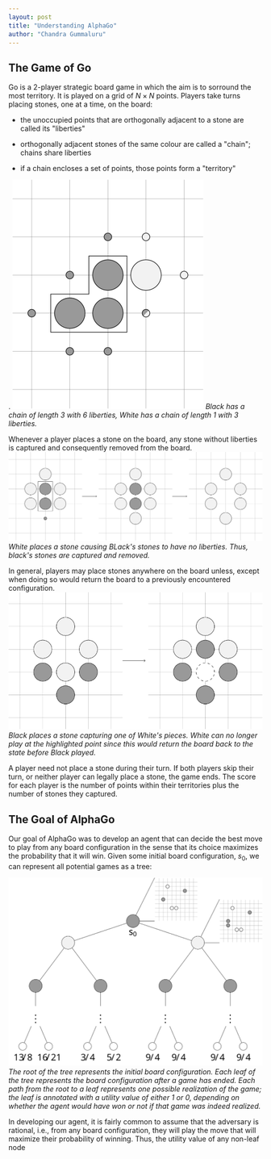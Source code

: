 ```yaml
---
layout: post
title: "Understanding AlphaGo"
author: "Chandra Gummaluru"
---
```


## The Game of Go
Go is a 2-player strategic board game in which the aim is to sorround the most territory. It is played on a grid of $N \times N$ points. Players take turns placing stones, one at a time, on the board:

- the unoccupied points that are orthogonally adjacent to a stone are called its "liberties"

- orthogonally adjacent stones of the same colour are called a "chain"; chains share liberties 

- if a chain encloses a set of points, those points form a "territory"

.
![](https://github.com/chandra-gummaluru/chandra-gummaluru.github.io/raw/master/media/go/liberties_chains_territories.svg)
*Black has a chain of length 3 with 6 liberties, White has a chain of length 1 with 3 liberties.*

Whenever a player places a stone on the board, any stone without liberties is captured and consequently removed from the board.
![](https://raw.githubusercontent.com/chandra-gummaluru/chandra-gummaluru.github.io/master/media/go/stone_capture.svg)
*White places a stone causing BLack's stones to have no liberties. Thus, black's stones are captured and removed.*

In general, players may place stones anywhere on the board unless, except when doing so would return the board to a previously encountered configuration.
![](https://github.com/chandra-gummaluru/chandra-gummaluru.github.io/raw/master/media/go/cyclic_stone.svg)
*Black places a stone capturing one of White's pieces. White can no longer play at the highlighted point since this would return the board back to the state before Black played.*

A player need not place a stone during their turn. If both players skip their turn, or neither player can legally place a stone, the game ends. The score for each player is the number of points within their territories plus the number of stones they captured.

## The Goal of AlphaGo
Our goal of AlphaGo was to develop an agent that can decide the best move to play from any board configuration in the sense that its choice maximizes the probability that it will win. Given some initial board configuration, $s_0$, we can represent all potential games as a tree:

![](https://github.com/chandra-gummaluru/chandra-gummaluru.github.io/raw/master/media/go/go_tree.svg)
*The root of the tree represents the initial board configuration. Each leaf of the tree represents the board configuration after a game has ended. Each path from the root to a leaf represents one possible realization of the game; the leaf is annotated with a utility value of either $1$ or $0$, depending on whether the agent would have won or not if that game was indeed realized.*

In developing our agent, it is fairly common to assume that the adversary is rational, i.e., from any board configuration, they will play the move that will maximize their probability of winning. Thus, the utility value of any non-leaf node 
